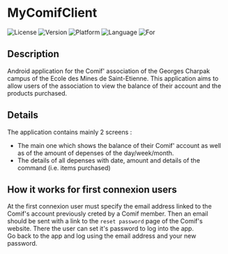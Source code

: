# MyComifClient

![License](https://img.shields.io/badge/licence-MIT-gren "MIT License") 
![Version](https://img.shields.io/badge/version-1.0-blue "Code Version")
![Platform](https://img.shields.io/badge/platform-Android-important "Platform")
![Language](https://img.shields.io/badge/language-Kotlin-blueviolet "Language")
![For](https://img.shields.io/badge/For-COMIF's%20users-yellow "For")

## Description
Android application for the Comif' association of the Georges Charpak campus of the Ecole des Mines de Saint-Etienne. This application aims to allow users of the association to view the balance of their account and the products purchased.

## Details
The application contains mainly 2 screens : 
  - The main one which shows the balance of their Comif' account as well as of the amount of depenses of the day/week/month.
  - The details of all depenses with date, amount and details of the command (i.e. items purchased)

## How it works for first connexion users

At the first connexion user must specify the email address linked to the Comif's account previously creted by a Comif member. Then an email should be sent with a link to the ```reset password``` page of the Comif's website. There the user can set it's password to log into the app.</br>
Go back to the app and log using the email address and your new password.
